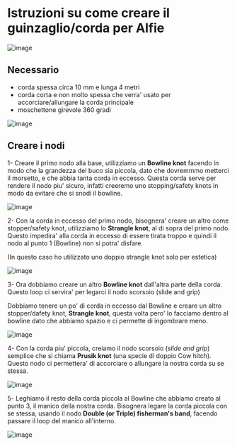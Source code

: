 # Istruzioni su come creare il guinzaglio/corda per Alfie

![image](imgs/00_guinzaglio.jpg)

## Necessario
- corda spessa circa 10 mm e lunga 4 metri
- corda corta e non molto spessa che verra' usato per accorciare/allungare la
corda principale
- moschettone girevole 360 gradi

![image](imgs/0_necessario.jpg)


## Creare i nodi

1- Creare il primo nodo alla base, utilizziamo un **Bowline knot** facendo in modo che
la grandezza del buco sia piccola, dato che dovremmmo metterci il morsetto, e
che abbia tanta corda in eccesso. Questa corda serve per rendere il nodo piu'
sicuro, infatti creeremo uno stopping/safety knots in modo da evitare
che si snodi il bowline.

![image](imgs/1_bowline_moschettone.jpg)

2- Con la corda in eccesso del primo nodo, bisognera' creare un altro come
stopper/safety knot, utilizziamo lo **Strangle knot**,  al di sopra del primo
nodo.
Questo impedira' alla corda in eccesso di essere tirata troppo e quindi il nodo
al punto 1 (Bowline) non si potra' disfare.

(In questo caso ho utilizzato uno doppio strangle knot solo per estetica)

![image](imgs/2_strangle_knot.jpg)

3- Ora dobbiamo creare un altro **Bowline knot** dall'altra parte della corda.
Questo loop ci servira' per legarci il nodo scorsoio (slide and grip)

Dobbiamo tenere un po' di corda in eccesso dal Bowline e creare un altro
stopper/dafety knot, **Strangle knot**, questa volta pero' lo facciamo dentro al
bowline dato che abbiamo spazio e ci permette di ingombrare meno.

![image](imgs/3_bowline_manico.jpg)

4- Con la corda piu' piccola, creiamo il nodo scorsoio (_slide and grip_) semplice
che si chiama **Prusik knot** (una specie di doppio Cow hitch). Questo nodo ci
permettera' di accorciare o allungare la nostra corda su se stessa.

![image](imgs/4_prusik_knot_slide_and_grip.jpg)

5- Leghiamo il resto della corda piccola al Bowline che abbiamo creato al punto 3,
il manico della nostra corda. Bisognera legare la corda piccola con se stessa,
usando il nodo **Double (or Triple) fisherman's band**, facendo passare il loop del manico
all'interno.

![image](imgs/5_double_fishermans_bend.jpg)
